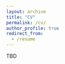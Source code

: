 ```yaml
---
layout: archive
title: "CV"
permalink: /cv/
author_profile: true
redirect_from:
  - /resume
---
```


TBD
